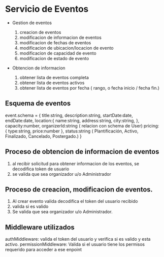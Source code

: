 # Servicio de Eventos

- Gestion de eventos

  1. creacion de eventos
  2. modificacion de informacion de eventos
  3. modificacion de fechas de eventos
  4. modificacion de ubicacion/locacion de evento
  5. modificacion de capacidad de evento
  6. modificacion de estado de evento

- Obtencion de informacion
  1. obtener lista de eventos completa
  2. obtener lista de eventos activos
  3. obtener lista de eventos por fecha ( rango, o fecha inicio / fecha fin.)

## Esquema de eventos

event.schema = {
title:string,
description:string,
startDate:date,
endDate:date,
location:{
name:string,
address:string,
city:string,
},
capacity:number,
organizerId:string ( relacion con schema de User)
pricing:{
type:string,
price:number
},
status:string ( Plantificación, Activo, Finalizado, Cancelado, Postergado.)
}

## Proceso de obtencion de informacion de eventos

1. al recibir solicitud para obtener informacion de los eventos, se decodifica token de usuario
2. se valida que sea organizador u/o Administrador

## Proceso de creacion, modificacion de eventos.

1. Al crear evento valida decodifica el token del usuario recibido
2. valida si es valido
3. Se valida que sea organizador u/o Administrador.

## Middleware utilizados

authMiddleware: valida el token del usuario y verifica si es valido y esta activo.
permissionMiddleware: Valida si el usuario tiene los permisos requerido para acceder a ese enpoint
